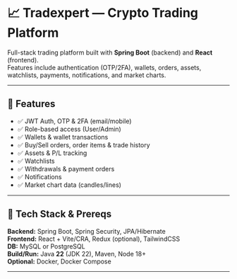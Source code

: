 # 📈 Tradexpert — Crypto Trading Platform

Full-stack trading platform built with **Spring Boot** (backend) and **React** (frontend).  
Features include authentication (OTP/2FA), wallets, orders, assets, watchlists, payments, notifications, and market charts.


---

## 🚀 Features

- ✅ JWT Auth, OTP & 2FA (email/mobile)
- ✅ Role-based access (User/Admin)
- ✅ Wallets & wallet transactions
- ✅ Buy/Sell orders, order items & trade history
- ✅ Assets & P/L tracking
- ✅ Watchlists
- ✅ Withdrawals & payment orders
- ✅ Notifications
- ✅ Market chart data (candles/lines)

---

## 🧰 Tech Stack & Prereqs

**Backend:** Spring Boot, Spring Security, JPA/Hibernate  
**Frontend:** React + Vite/CRA, Redux (optional), TailwindCSS  
**DB:** MySQL or PostgreSQL  
**Build/Run:** Java **22** (JDK 22), Maven, Node 18+  
**Optional:** Docker, Docker Compose


---



